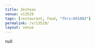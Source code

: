 ```yaml
---
title: Zesteas
venue: v13529
tags: [restaurant, food, "fhrs:691083"]
permalink: /v/13529/
layout: venue
---
```

null